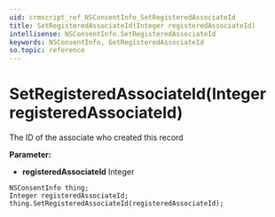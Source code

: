 ```yaml
---
uid: crmscript_ref_NSConsentInfo_SetRegisteredAssociateId
title: SetRegisteredAssociateId(Integer registeredAssociateId)
intellisense: NSConsentInfo.SetRegisteredAssociateId
keywords: NSConsentInfo, GetRegisteredAssociateId
so.topic: reference
---
```


# SetRegisteredAssociateId(Integer registeredAssociateId)

The ID of the associate who created this record

**Parameter:** 
 - **registeredAssociateId** Integer

```crmscript
NSConsentInfo thing;
Integer registeredAssociateId;
thing.SetRegisteredAssociateId(registeredAssociateId);
```

